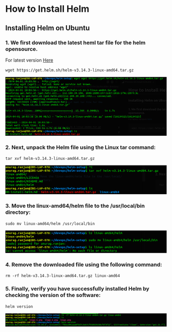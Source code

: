 # How to Install Helm

## Installing Helm on Ubuntu

### 1. We first download the latest heml tar file for the helm opensource.

For latest version [Here](https://github.com/helm/helm/releases)


```
wget https://get.helm.sh/helm-v3.14.3-linux-amd64.tar.gz
```
![alt text](../img-ref/image.png)

### 2. Next, unpack the Helm file using the Linux tar command:  

```
tar xvf helm-v3.14.3-linux-amd64.tar.gz
```
![alt text](../img-ref/image-1.png)

### 3. Move the linux-amd64/helm file to the /usr/local/bin directory:

```
sudo mv linux-amd64/helm /usr/local/bin
```

![alt text](../img-ref/image-2.png)

### 4. Remove the downloaded file using the following command:

```
rm -rf helm-v3.14.3-linux-amd64.tar.gz linux-amd64
```

### 5. Finally, verify you have successfully installed Helm by checking the version of the software:

```
helm version
```
![alt text](../img-ref/image-4.png)